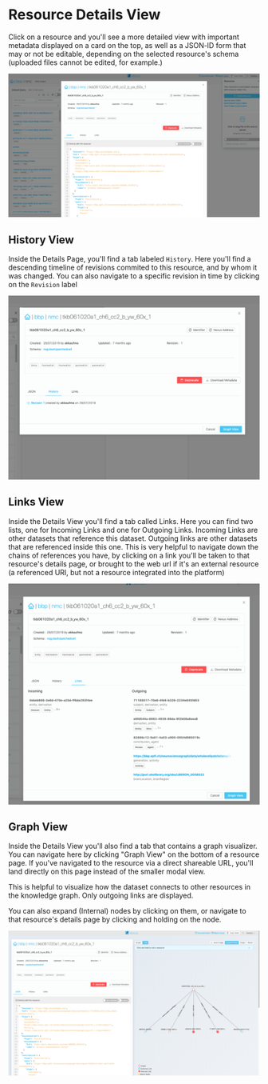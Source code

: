 # Resource Details View

Click on a resource and you'll see a more detailed view with important metadata displayed on a card on the top, as well as a JSON-lD form that may or not be editable, depending on the selected resource's schema (uploaded files cannot be edited, for example.)

![View resource](../assets/view-resource.png)

## History View

Inside the Details Page, you'll find a tab labeled `History`. Here you'll find a descending timeline of revisions commited to this resource, and by whom it was changed. You can also navigate to a specific revision in time by clicking on the `Revision` label

![View History](../assets/view-history.png)

## Links View

Inside the Details View you'll find a tab called Links. Here you can find two lists,
one for Incoming Links and one for Outgoing Links. Incoming Links are other datasets that reference this dataset. Outgoing links are other datasets that are referenced inside this one. This is very helpful to navigate down the chains of references you have, by clicking on a link you'll be taken to that resource's details page, or brought to the web url if it's an external resource (a referenced URI, but not a resource integrated into the platform)

![View Links](../assets/view-links.png)

## Graph View

Inside the Details View you'll also find a tab that contains a graph visualizer. You can navigate here by clicking "Graph View" on the bottom of a resource page. If you've navigated to the resource via a direct shareable URL, you'll land directly on this page instead of the smaller modal view.

This is helpful to visualize how the dataset connects to other resources in the knowledge graph. Only outgoing links are displayed.

You can also expand (Internal) nodes by clicking on them, or navigate to that resource's details page by clicking and holding on the node.

![View graph](../assets/view-resource-graph.png)
